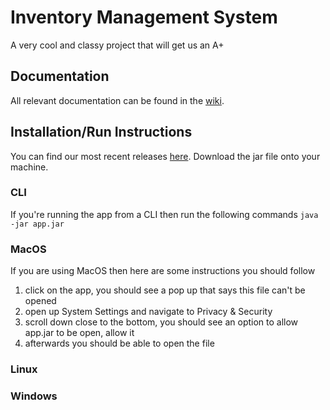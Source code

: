 # Inventory Management System
A very cool and classy project that will get us an A+

## Documentation
All relevant documentation can be found in the [wiki](https://github.com/Macintosh001/EECS-3311-final-project/wiki).

## Installation/Run Instructions
You can find our most recent releases [here](https://github.com/Macintosh001/EECS-3311-final-project/releases). Download the jar file onto your machine.

### CLI
If you're running the app from a CLI then run the following commands `java -jar app.jar`

### MacOS
If you are using MacOS then here are some instructions you should follow
1. click on the app, you should see a pop up that says this file can't be opened
2. open up System Settings and navigate to Privacy & Security
3. scroll down close to the bottom, you should see an option to allow app.jar to be open, allow it
4. afterwards you should be able to open the file

### Linux


### Windows
